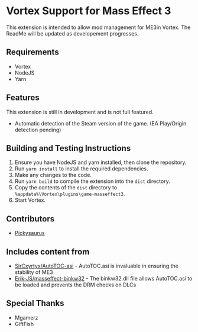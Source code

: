 # Vortex Support for Mass Effect 3

This extension is intended to allow mod management for ME3in Vortex. The ReadMe will be updated as developement progresses. 

## Requirements

- Vortex
- NodeJS
- Yarn



## Features

This extension is still in development and is not full featured.

- Automatic detection of the Steam version of the game. (EA Play/Origin detection pending)



## Building and Testing Instructions

1. Ensure you have NodeJS and yarn installed, then clone the repository.
2. Run `yarn install` to install the required dependencies. 
3. Make any changes to the code.
4. Run `yarn build` to compile the extension into the `dist` directory. 
5. Copy the contents of the `dist` directory to `%appdata%\Vortex\plugins\game-masseffect3`.
6. Start Vortex. 



## Contributors

- [Pickysaurus][]

[Pickysaurus]: https://www.nexusmods.com/users/31179975

## Includes content from

- [SirCxyrtyx/AutoTOC-asi][] - AutoTOC.asi is invaluable in ensuring the stability of ME3
- [Erik-JS/masseffect-binkw32][] - The binkw32.dll file allows AutoTOC.asi to be loaded and prevents the DRM checks on DLCs

[Erik-JS/masseffect-binkw32]: https://github.com/Erik-JS/masseffect-binkw32/
[SirCxyrtyx/AutoTOC-asi]: https://gitub.com/SirCxyrtyx/AutoTOC-asi

## Special Thanks

- Mgamerz
- GiftFish
